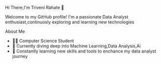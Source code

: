  Hi There,I'm Triveni Rahate 👋

Welcome to my GitHub profile! I'm a passionate Data Analyst enthusiast,continuosly exploring and learning new technologies

About Me
- 👩‍🎓 Computer Science Student
- 🧠 Currently diving deep into Machine Learning,Data Analysis,Ai 
- 🌱 Constantly learning new skills and tools to enchance my data analyst journey
